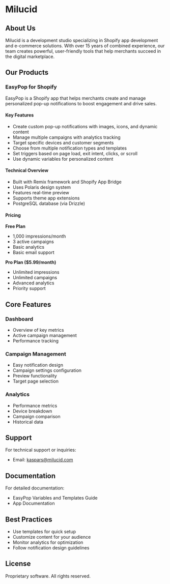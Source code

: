 # Milucid

## About Us
Milucid is a development studio specializing in Shopify app development and e-commerce solutions. With over 15 years of combined experience, our team creates powerful, user-friendly tools that help merchants succeed in the digital marketplace.

## Our Products

### EasyPop for Shopify
EasyPop is a Shopify app that helps merchants create and manage personalized pop-up notifications to boost engagement and drive sales.

#### Key Features
- Create custom pop-up notifications with images, icons, and dynamic content
- Manage multiple campaigns with analytics tracking
- Target specific devices and customer segments
- Choose from multiple notification types and templates
- Set triggers based on page load, exit intent, clicks, or scroll
- Use dynamic variables for personalized content

#### Technical Overview
- Built with Remix framework and Shopify App Bridge
- Uses Polaris design system
- Features real-time preview
- Supports theme app extensions
- PostgreSQL database (via Drizzle)

#### Pricing

**Free Plan**
- 1,000 impressions/month
- 3 active campaigns
- Basic analytics
- Basic email support

**Pro Plan ($5.99/month)**
- Unlimited impressions
- Unlimited campaigns
- Advanced analytics
- Priority support

## Core Features

### Dashboard
- Overview of key metrics
- Active campaign management
- Performance tracking

### Campaign Management
- Easy notification design
- Campaign settings configuration
- Preview functionality
- Target page selection

### Analytics
- Performance metrics
- Device breakdown
- Campaign comparison
- Historical data

## Support
For technical support or inquiries:
- Email: kaspars@milucid.com

## Documentation
For detailed documentation:
- EasyPop Variables and Templates Guide
- App Documentation

## Best Practices
- Use templates for quick setup
- Customize content for your audience
- Monitor analytics for optimization
- Follow notification design guidelines

## License
Proprietary software. All rights reserved.
